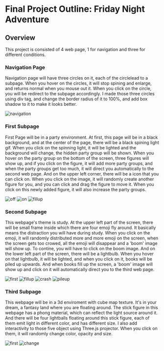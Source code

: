 # Final Project Outline: Friday Night Adventure

## Overview

This project is consisted of 4 web page, 1 for navigation and three for different conditions. 

### Navigation Page
Navigation page will have three circles on it, each of the circlelead to a subpage. When you hover on the circles, it will stop spining and enlarge, and returns normal when you mouse out it. When you click on the circle, you will be redirect to the subpage accordingly. I made those three circles using div tag, and change the border radius of it to 100%, and add box shadow to it to make it looks better.


![navigation](documentation/0.png)


### First Subpage
First Page will be in a party environment. At first, this page will be in a black background, and at the center of the page, there will be a black spining light gif. When you click on the spinning light, it will be lighted and the background will change, the hidden party group will be shown. When you hover on the party group on the bottom of the screen, three figures will show up, and if you click on the figure, it will add more party groups, and when the party groups get too much, it will direct you automatically to the second web page. And on the upper left corner, there will be a icon that you can click on. When you click on the image, it will randomly create another figure for you, and you can click and drag the figure to move it. When you click on this newly added figure, it will also increase the party groups.

![off](documentation/off.png)
![on](documentation/1.png)
![fillup](documentation/2.png)




### Second Subpage
This webpage's theme is study. At the upper left part of the screen, there will be small frame inside which there are four emoji fly around. It basically means the distraction you will have during study. When you click on the emoji, it will randomly distributed more and more emoji on the screen, when the screen gets too crowed, all the emoji will disappear and a 'boom' image will show up. To contine, you will have to click on the boom image. And on the lower left part of the screen, there will be a lightbulb. When you hover on that lightbulb, it will be lighted, and when you click on it, books will be piled up upwards. And when books fill up the screen, a 'boom' image will show up and click on it will automatically direct you to the third web page.

![first](documentation/3.png)
![fillup](documentation/4.png)
![crash](documentation/5.png)
![pileup](documentation/6.png)



### Third Subpage
This webpage will be in a 3d enviroment with cube map texture. It's in your dream, a fantasy land where you are floating around. The stick figure in this webpage has a phong material, which can reflect the light source around it. And there will be four lightballs floating around this stick figure, each of them emit light in different color, and has different size. I also add interactivity to those five object using Three.js projector. When you click on them, it will randomly change color, opacity and size.


![first](documentation/7.png) 
![change](documentation/8.png)



